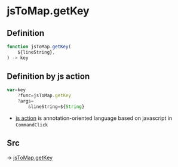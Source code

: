 # jsToMap.getKey

## Definition

```js.js
function jsToMap.getKey(
	${lineString},
) -> key
```


## Definition by js action

```js.js
var=key
	?func=jsToMap.getKey
	?args=
		&lineString=${String}
```

- [js action](#) is annotation-oriented language based on javascript in `CommandClick`

## Src

-> [jsToMap.getKey](https://github.com/puutaro/CommandClick/blob/master/app/src/main/java/com/puutaro/commandclick/fragment_lib/terminal_fragment/js_interface/text/JsToMap.kt#L29)


